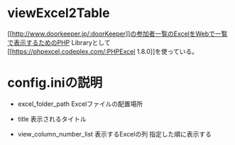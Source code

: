 viewExcel2Table
===============

[[http://www.doorkeeper.jp/:doorKeeper]]の参加者一覧のExcelをWebで一覧で表示するためのPHP
Libraryとして[[https://phpexcel.codeplex.com/:PHPExcel 1.8.0]]を使っている。


# config.iniの説明
* excel_folder_path
Excelファイルの配置場所

* title
表示されるタイトル

* view_column_number_list
表示するExcelの列
指定した順に表示する